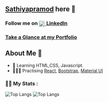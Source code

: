 ## <a href="https://github.com/Sathiyapramod" taget="blank">Sathiyapramod</a> here 👋

### <p>Follow me on <a href="https://www.linkedin.com/in/sathiyapramod" target="_blank"><img align="center" src="https://cdn.jsdelivr.net/npm/simple-icons@3.0.1/icons/linkedin.svg" alt="LinkedInProfile" height="20" width="20" /> LinkedIn </p>
  
### Take a Glance at my <a href="https://portfolio-designed.netlify.app/">Portfolio</a>

## About Me 🙂
  
- 🌱 Learning HTML,CSS, Javascript.
- 🏃🏼‍♂️ Practising <a href="https://legacy.reactjs.org/">React</a>, <a href="https://getbootstrap.com/" target="blank">Bootstrap</a>, <a href="https://mui.com/" target="blank">Material UI</a>

### 🏋🏼‍ My Stats :
  
  ![Top Langs](https://github-readme-stats.vercel.app/api/top-langs/?username=sathiyapramod&layout=compact$theme=vision-friendly-light)
  ![Top Langs](https://github-readme-stats.vercel.app/api/?username=sathiyapramod&layout=compact&theme=vision-friendly-light)
